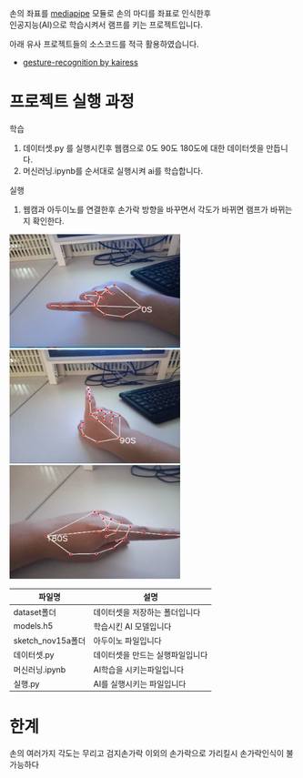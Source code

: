 손의 좌표를 [mediapipe](https://google.github.io/mediapipe/) 모듈로 손의 마디를 좌표로 인식한후  
인공지능(AI)으로 학습시켜서 램프를 키는 프로젝트입니다.

아래 유사 프로젝트들의 소스코드를 적극 활용하였습니다.

* [gesture-recognition by kairess](https://github.com/kairess/gesture-recognition)

# 프로젝트 실행 과정

학습
1. 데이터셋.py 를 실행시킨후 웹캠으로 0도 90도 180도에 대한 데이터셋을 만듭니다.
2. 머신러닝.ipynb를 순서대로 실행시켜 ai를 학습합니다.

실행
1. 웹캠과 아두이노를 연결한후 손가락 방향을 바꾸면서 각도가 바뀌면 램프가 바뀌는지 확인한다.
<img src="https://github.com/LETAUK/AIControlE/blob/main/img/0s.JPG" width="300" height="200">
<img src="https://github.com/LETAUK/AIControlE/blob/main/img/90s.JPG" width="300" height="200">
<img src="https://github.com/LETAUK/AIControlE/blob/main/img/180s.JPG" width="300" height="200">

|파일명|설명|
|------|---|
|dataset폴더|데이터셋을 저장하는 폴더입니다|
|models.h5|학습시킨 AI 모델입니다|
|sketch_nov15a폴더|아두이노 파일입니다|
|데이터셋.py|데이터셋을 만드는 실행파일입니다|
|머신러닝.ipynb|AI학습을 시키는파일입니다|
|실행.py|AI를 실행시키는 파일입니다|

# 한계

손의 여러가지 각도는 무리고 검지손가락 이외의 손가락으로 가리킬시 손가락인식이 불가능하다
